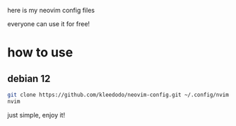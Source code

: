 here is my neovim config files

everyone can use it for free!

# how to use

## debian 12
```sh
git clone https://github.com/kleedodo/neovim-config.git ~/.config/nvim
nvim
```

just simple, enjoy it!
